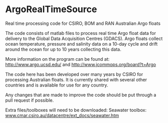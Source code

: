 # ArgoRealTimeSource
Real time processing code for CSIRO, BOM and RAN Australian Argo floats

The code consists of matlab files to process real time Argo float data for delivery to the Global Data Acquisition Centres (GDACS).
Argo floats collect ocean temperature, pressure and salinity data on a 10-day cycle and drift around the ocean for up to 
10 years collecting this data.

More information on the program can be found at: http://www.argo.ucsd.edu/ and http://www.jcommops.org/board?t=Argo

The code here has been developed over many years by CSIRO for processing Australian floats. It is currently shared with several
other countries and is available for use for any country.

Any changes that are made to improve the code should be put through a pull request if possible.

Extra files/toolboxes will need to be downloaded:
	Seawater toolbox: www.cmar.csiro.au/datacentre/ext_docs/seawater.htm
	

